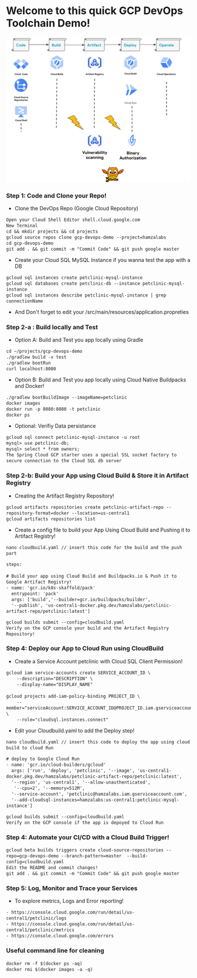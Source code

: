 # Welcome to this quick GCP DevOps Toolchain Demo! 

![alt text](https://raw.githubusercontent.com/hamza-labs/gcp-devops-demo/main/src/main/resources/static/resources/images/devsecops.png?token=GHSAT0AAAAAABRAIP4GSN6VAWJFNKCNULSOYQUKDOQ)


### Step 1: Code and Clone your Repo! 

- Clone the DevOps Repo (Google Cloud Repository)
```
Open your Cloud Shell Editor shell.cloud.google.com 
New Terminal 
cd && mkdir projects && cd projects
gcloud source repos clone gcp-devops-demo --project=hamzalabs
cd gcp-devops-demo
git add . && git commit -m "Commit Code" && git push google master
```

- Create your Cloud SQL MySQL Instance if you wanna test the app with a DB 
```
gcloud sql instances create petclinic-mysql-instance
gcloud sql databases create petclinic-db --instance petclinic-mysql-instance
gcloud sql instances describe petclinic-mysql-instance | grep connectionName 
```

- And Don't forget to edit your /src/main/resources/application.propreties

### Step 2-a : Build locally and Test

- Option A: Build and Test you app locally using Gradle
```
cd ~/projects/gcp-devops-demo
./gradlew build -x test  
./gradlew bootRun
curl localhost:8080
```

- Option B: Build and Test you app locally using Cloud Native Buildpacks and Docker!
```
./gradlew bootBuildImage --imageName=petclinic
docker images 
docker run -p 8080:8080 -t petclinic 
docker ps 
```

- Optional: Verifiy Data persistance 
```
gcloud sql connect petclinic-mysql-instance -u root
mysql> use petclinic-db;
mysql> select * from owners;
The Spring Cloud GCP starter uses a special SSL socket factory to secure connection to the Cloud SQL db server
```

### Step 2-b: Build your App using Cloud Build & Store it in Artifact Registry

- Creating the Artifact Registry Repository! 
```
gcloud artifacts repositories create petclinic-artifact-repo --repository-format=docker --location=us-central1 
gcloud artifacts repositories list
```
- Create a config file to build your App Using Cloud Build and Pushing it to Artifact Registry! 

```
nano cloudbuild.yaml // insert this code for the build and the push part 
```

```
steps:

# Build your app using Cloud Build and Buildpacks.io & Push it to Google Artifact Registry! 
- name: 'gcr.io/k8s-skaffold/pack'
  entrypoint: 'pack'
  args: ['build','--builder=gcr.io/buildpacks/builder', 
  '--publish', 'us-central1-docker.pkg.dev/hamzalabs/petclinic-artifact-repo/petclinic:latest']
```

```
gcloud builds submit --config=cloudbuild.yaml
Verify on the GCP console your build and the Artifact Registry Repository! 
```

### Step 4: Deploy our App to Cloud Run using CloudBuild 
- Create a Service Account petclinic with Cloud SQL Client Permission! 
```
gcloud iam service-accounts create SERVICE_ACCOUNT_ID \
    --description="DESCRIPTION" \
    --display-name="DISPLAY_NAME"

gcloud projects add-iam-policy-binding PROJECT_ID \
    --member="serviceAccount:SERVICE_ACCOUNT_ID@PROJECT_ID.iam.gserviceaccount.com" \
    --role="cloudsql.instances.connect"
```

- Edit your Cloudbuild.yaml to add the Deploy step! 
```
nano cloudbuild.yaml // insert this code to deploy the app using cloud build to cloud Run
```

```
# deploy to Google Cloud Run
- name: 'gcr.io/cloud-builders/gcloud'
  args: ['run', 'deploy', 'petclinic', '--image', 'us-central1-docker.pkg.dev/hamzalabs/petclinic-artifact-repo/petclinic:latest',
  '--region', 'us-central1', '--allow-unauthenticated', 
   '--cpu=2', '--memory=512M',
  '--service-account', 'petclinic@hamzalabs.iam.gserviceaccount.com', 
  '--add-cloudsql-instances=hamzalabs:us-central1:petclinic-mysql-instance']
```

```
gcloud builds submit --config=cloudbuild.yaml
Verify on the GCP console if the app is depoyed to Cloud Run
```

### Step 4: Automate your CI/CD with a Cloud Build Trigger!
```
gcloud beta builds triggers create cloud-source-repositories --repo=gcp-devops-demo --branch-pattern=master  --build-config=cloudbuild.yaml
Edit the README and commit changes!
git add . && git commit -m "Commit Code" && git push google master
```

### Step 5: Log, Monitor and Trace your Services
- To explore metrics, Logs and Error reporting! 
```
- https://console.cloud.google.com/run/detail/us-central1/petclinic/logs
- https://console.cloud.google.com/run/detail/us-central1/petclinic/metrics
- https://console.cloud.google.com/errors 
```

### Useful command line for cleaning 
```
docker rm -f $(docker ps -aq)
docker rmi $(docker images -a -q)
```
